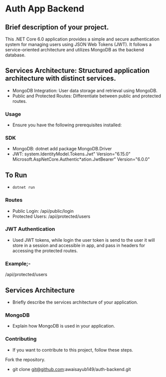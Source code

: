 # Auth App Backend

## Brief description of your project.
This .NET Core 6.0 application provides a simple and secure authentication system for managing users 
using JSON Web Tokens (JWT). It follows a service-oriented architecture and utilizes MongoDB 
as the backend database.

## Services Architecture: Structured application architecture with distinct services.
* MongoDB Integration: User data storage and retrieval using MongoDB.
* Public and Protected Routes: Differentiate between public and protected routes.

### Usage
* Ensure you have the following prerequisites installed:

### SDK
* MongoDB: dotnet add package MongoDB.Driver
* JWT: system.IdentityModel.Tokens.Jwt" Version="6.15.0"
     Microsoft.AspNetCore.Authentic*ation.JwtBearer" Version="6.0.0"     
## To Run
* `dotnet run`

### Routes
* Public Login: /api/public/login
* Protected Users: /api/protected/users

### JWT Authentication
* Used JWT tokens, while login the user token is send to the user it will store in a session and accessible in app, 
and pass in headers for accessing the protected routes.
### Example;-
/api/protected/users

## Services Architecture
* Briefly describe the services architecture of your application.

### MongoDB
* Explain how MongoDB is used in your application.

### Contributing
* If you want to contribute to this project, follow these steps.

Fork the repository.
* git clone git@github.com:awaisayub149/auth-backend.git
